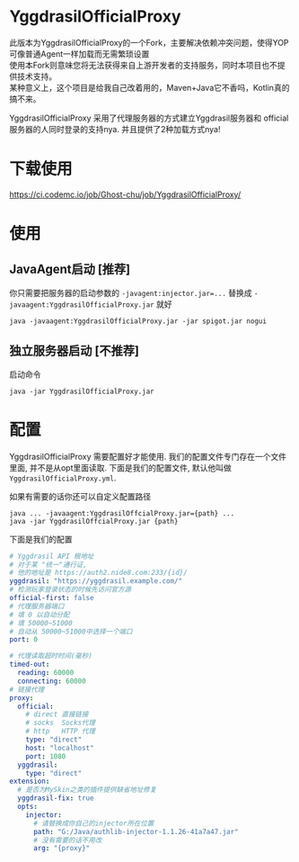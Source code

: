 # YggdrasilOfficialProxy

此版本为YggdrasilOfficialProxy的一个Fork，主要解决依赖冲突问题，使得YOP可像普通Agent一样加载而无需繁琐设置  
使用本Fork则意味您将无法获得来自上游开发者的支持服务，同时本项目也不提供技术支持。  
某种意义上，这个项目是给我自己改着用的，Maven+Java它不香吗，Kotlin真的搞不来。  

YggdrasilOfficialProxy 采用了代理服务器的方式建立Yggdrasil服务器和
official服务器的人同时登录的支持nya. 并且提供了2种加载方式nya!

# 下载使用
https://ci.codemc.io/job/Ghost-chu/job/YggdrasilOfficialProxy/

# 使用
## JavaAgent启动 [推荐]
你只需要把服务器的启动参数的
`-javagent:injector.jar=...` 替换成 `-javaagent:YggdrasilOfficialProxy.jar` 就好

```shell script
java -javaagent:YggdrasilOfficialProxy.jar -jar spigot.jar nogui
```

## 独立服务器启动 [不推荐]
启动命令
```shell script
java -jar YggdrasilOfficialProxy.jar
```

# 配置
YggdrasilOfficialProxy 需要配置好才能使用.
我们的配置文件专门存在一个文件里面, 并不是从opt里面读取.
下面是我们的配置文件, 默认他叫做 `YggdrasilOfficialProxy.yml`.

如果有需要的话你还可以自定义配置路径

```shell script
java ... -javaagent:YggdrasilOffcialProxy.jar={path} ...
java -jar YggdrasilOffcialProxy.jar {path}
```
下面是我们的配置
```yaml
# Yggdrasil API 根地址
# 对于某 "统一"通行证,
# 他的地址是 https://auth2.nide8.com:233/{id}/
yggdrasil: "https://yggdrasil.example.com/"
# 检测玩家登录状态的时候先访问官方源
official-first: false
# 代理服务器端口
# 填 0 以自动分配
# 填 50000~51000
# 自动从 50000~51000中选择一个端口
port: 0

# 代理读取超时时间(毫秒)
timed-out:
  reading: 60000
  connecting: 60000
# 链接代理
proxy:
  official:
    # direct 直接链接
    # socks  Socks代理
    # http   HTTP 代理
    type: "direct"
    host: "localhost"
    port: 1080
  yggdrasil:
    type: "direct"
extension:
  # 是否为MySkin之类的插件提供缺省地址修复
  yggdrasil-fix: true
  opts:
    injector:
      # 请替换成你自己的injector所在位置
      path: "G:/Java/authlib-injector-1.1.26-41a7a47.jar"
      # 没有需要的话不用改
      arg: "{proxy}"
```
